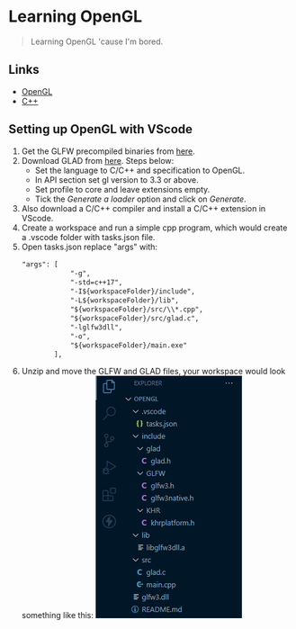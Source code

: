 # Learning OpenGL
> Learning OpenGL 'cause I'm bored.

## Links
- [OpenGL](https://learnopengl.com/)
- [C++](https://www.learncpp.com/)

## Setting up OpenGL with VScode
1. Get the GLFW precompiled binaries from [here](https://www.glfw.org/download.html).
2. Download GLAD from [here](https://glad.dav1d.de/). Steps below: 
   - Set the language to C/C++ and specification to OpenGL.
   - In API section set gl version to 3.3 or above.
   - Set profile to core and leave extensions empty.
   - Tick the *Generate a loader* option and click on *Generate*.
3. Also download a C/C++ compiler and install a C/C++ extension in VScode.
4. Create a workspace and run a simple cpp program, which would create a .vscode folder with tasks.json file.
5. Open tasks.json replace "args" with: 
    ```
    "args": [
                "-g",
                "-std=c++17",
                "-I${workspaceFolder}/include",
                "-L${workspaceFolder}/lib",
                "${workspaceFolder}/src/\\*.cpp",
                "${workspaceFolder}/src/glad.c",
                "-lglfw3dll",
                "-o",
                "${workspaceFolder}/main.exe"
            ],
    ```
6. Unzip and move the GLFW and GLAD files, your workspace would look something like this:
    ![Final Workspace](./final%20workspace.PNG)
